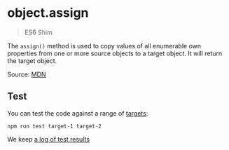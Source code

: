 # object.assign

> ES6 Shim

The `assign()` method is used to copy values of all enumerable own properties from one or more source objects to a target object. It will return the target object.

Source: [MDN](https://developer.mozilla.org/en-US/docs/Web/JavaScript/Reference/Global_Objects/Object/assign)

## Test

You can test the code against a range of [targets](https://github.com/nbqx/fakestk/blob/master/resources/versions.json):

    npm run test target-1 target-2

We keep [a log of test results](./test/results_log.md)
